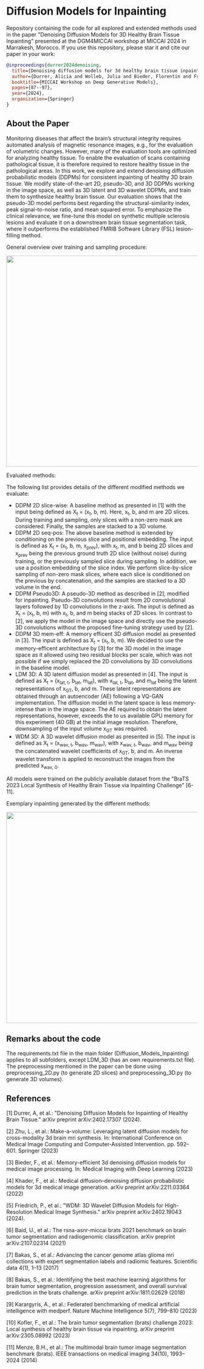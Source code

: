 # Diffusion Models for Inpainting


Repository containing the code for all explored and extended methods used in the paper "Denoising Diffusion Models for 3D Healthy Brain Tissue Inpainting" presented at the DGM4MICCAI workshop at MICCAI 2024 in Marrakesh, Morocco. 
If you use this repository, please star it and cite our paper in your work:
```bibtex
@inproceedings{durrer2024denoising,
  title={Denoising diffusion models for 3d healthy brain tissue inpainting},
  author={Durrer, Alicia and Wolleb, Julia and Bieder, Florentin and Friedrich, Paul and Melie-Garcia, Lester and Ocampo Pineda, Mario Alberto and Bercea, Cosmin I and Hamamci, Ibrahim Ethem and Wiestler, Benedikt and Piraud, Marie and others},
  booktitle={MICCAI Workshop on Deep Generative Models},
  pages={87--97},
  year={2024},
  organization={Springer}
}
```
## About the Paper

Monitoring diseases that affect the brain’s structural integrity requires automated analysis of magnetic resonance images, e.g., for the evaluation of volumetric changes. However, many of the evaluation tools are optimized for analyzing healthy tissue. To enable the evaluation of scans containing pathological tissue, it is therefore required to restore healthy tissue in the pathological areas. In this work, we explore and extend denoising diffusion probabilistic models (DDPMs) for consistent inpainting of healthy 3D brain tissue. We modify state-of-the-art 2D, pseudo-3D, and 3D DDPMs working in the image space, as well as 3D latent and 3D wavelet DDPMs, and train them to synthesize healthy brain tissue. Our evaluation shows that the pseudo-3D model performs best regarding the structural-similarity index, peak signal-to-noise ratio, and mean squared error. To emphasize the clinical relevance, we fine-tune this model on synthetic multiple sclerosis lesions and evaluate it on a downstream brain tissue segmentation task, where it outperforms the established FMRIB Software Library (FSL) lesion-filling method.

General overview over training and sampling procedure:

<img src="training_sampling_overview.png" width="555">

Evaluated methods:

The following list provides details of the different modified methods we evaluate:
- DDPM 2D slice-wise: A baseline method as presented in [1] with the input being defined as X<sub>t</sub> = (x<sub>t</sub>, b, m). Here, x<sub>t</sub>, b, and m are 2D slices. During training and sampling, only slices with a non-zero mask are considered. Finally, the samples are stacked to a 3D volume.
- DDPM 2D seq-pos: The above baseline method is extended by conditioning on the previous slice and positional embedding. The input is defined as X<sub>t</sub> = (x<sub>t</sub>, b, m, x<sub>prev</sub>), with x<sub>t</sub>, m, and b being 2D slices and x<sub>prev</sub> being the previous ground truth 2D slice (without noise) during training, or the previously sampled slice during sampling. In addition, we use a position embedding of the slice index. We perform slice-by-slice sampling of non-zero mask slices, where each slice is conditioned on the previous by concatenation, and the samples are stacked to a 3D volume in the end.
- DDPM Pseudo3D: A pseudo-3D method as described in [2], modified for inpainting. Pseudo-3D convolutions result from 2D convolutional layers followed by 1D convolutions in the z-axis. The input is defined as X<sub>t</sub> = (x<sub>t</sub>, b, m) with x<sub>t</sub>, b, and m being stacks of 2D slices. In contrast to [2], we apply the model in the image space and directly use the pseudo-3D convolutions without the proposed fine-tuning strategy used by [2].
- DDPM 3D mem-eff: A memory efficent 3D diffusion model as presented in [3]. The input is defined as X<sub>t</sub> = (x<sub>t</sub>, b, m). We decided to use the memory-efficent architecture by [3] for the 3D model in the image space as it allowed using two residual blocks per scale, which was not possible if we simply replaced the 2D convolutions by 3D convolutions in the baseline model.
- LDM 3D: A 3D latent diffusion model as presented in [4]. The input is defined as X<sub>t</sub> = (x<sub>lat, t</sub>, b<sub>lat</sub>, m<sub>lat</sub>), with x<sub>lat, t</sub>, b<sub>lat</sub>, and m<sub>lat</sub> being the latent representations of x<sub>GT</sub>, b, and m. These latent representations are obtained through an autoencoder (AE) following a VQ-GAN implementation. The diffusion model in the latent space is less memory-intense than in the image space. The AE required to obtain the latent representations, however, exceeds the to us available GPU memory for this experiment (40 GB) at the initial image resolution. Therefore, downsampling of the input volume x<sub>GT</sub> was required.
- WDM 3D: A 3D wavelet diffusion model as presented in [5]. The input is defined as X<sub>t</sub> = (x<sub>wav, t</sub>, b<sub>wav</sub>, m<sub>wav</sub>), with x<sub>wav, t</sub>, b<sub>wav</sub>, and m<sub>wav</sub> being the concatenated wavelet coefficients of x<sub>GT</sub>, b, and m. An inverse wavelet transform is applied to reconstruct the images from the predicted x<sub>wav, 0</sub>.

All models were trained on the publicly available dataset from the "BraTS 2023 Local Synthesis of Healthy Brain Tissue via Inpainting Challenge" [6-11].

Exemplary inpainting generated by the different methods:

<img src="exemplary_images.png" width="555">

## Remarks about the code

The requirements.txt file in the main folder (Diffusion_Models_Inpainting) applies to all subfolders, except LDM_3D (has an own requirements.txt file).
The preprocessing mentioned in the paper can be done using preprocessing_2D.py (to generate 2D slices) and preprocessing_3D.py (to generate 3D volumes).

## References

[1] Durrer, A, et al.: "Denoising Diffusion Models for Inpainting of Healthy Brain Tissue." arXiv preprint arXiv:2402.17307 (2024).

[2] Zhu, L., et al.: Make-a-volume: Leveraging latent diffusion models for cross-modality 3d brain mri synthesis. In: International Conference on Medical Image Computing and Computer-Assisted Intervention. pp. 592–601. Springer (2023)

[3] Bieder, F., et al.: Memory-efficient 3d denoising diffusion models for medical image processing. In: Medical Imaging with Deep Learning (2023)

[4] Khader, F., et al.: Medical diffusion–denoising diffusion probabilistic models for 3d medical image generation. arXiv preprint arXiv:2211.03364 (2022)

[5] Friedrich, P., et al.: "WDM: 3D Wavelet Diffusion Models for High-Resolution Medical Image Synthesis." arXiv preprint arXiv:2402.19043 (2024).

[6] Baid, U., et al.: The rsna-asnr-miccai brats 2021 benchmark on brain tumor segmentation and radiogenomic classification. arXiv preprint arXiv:2107.02314 (2021)

[7] Bakas, S., et al.: Advancing the cancer genome atlas glioma mri collections with expert segmentation labels and radiomic features. Scientific data 4(1), 1–13 (2017)

[8] Bakas, S., et al.: Identifying the best machine learning algorithms for brain tumor segmentation, progression assessment, and overall survival prediction in the brats challenge. arXiv preprint arXiv:1811.02629 (2018)

[9] Karargyris, A., et al.: Federated benchmarking of medical artificial intelligence with medperf. Nature Machine Intelligence 5(7), 799–810 (2023)

[10] Kofler, F., et al.: The brain tumor segmentation (brats) challenge 2023: Local synthesis of healthy brain tissue via inpainting. arXiv preprint arXiv:2305.08992 (2023)

[11] Menze, B.H., et al.: The multimodal brain tumor image segmentation benchmark (brats). IEEE transactions on medical imaging 34(10), 1993–2024 (2014)
